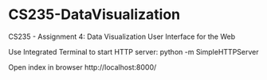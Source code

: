 # CS235-DataVisualization
CS235 - Assignment 4: Data Visualization User Interface for the Web 

Use Integrated Terminal to start HTTP server:
    python -m SimpleHTTPServer

Open index in browser
    http://localhost:8000/
